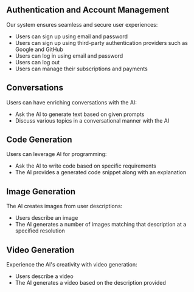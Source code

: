 ## **Authentication and Account Management**
Our system ensures seamless and secure user experiences:
- Users can sign up using email and password
- Users can sign up using third-party authentication providers such as Google and GitHub
- Users can log in using email and password
- Users can log out
- Users can manage their subscriptions and payments

## **Conversations**
Users can have enriching conversations with the AI:
- Ask the AI to generate text based on given prompts
- Discuss various topics in a conversational manner with the AI

## **Code Generation**
Users can leverage AI for programming:
- Ask the AI to write code based on specific requirements
- The AI provides a generated code snippet along with an explanation

## **Image Generation**
The AI creates images from user descriptions:
- Users describe an image
- The AI generates a number of images matching that description at a specified resolution

## **Video Generation**
Experience the AI's creativity with video generation:
- Users describe a video 
- The AI generates a video based on the description provided
